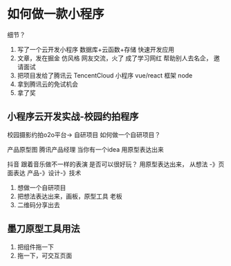 # 如何做一款小程序

细节？

1. 写了一个云开发小程序
    数据库+云函数+存储   快速开发应用
2. 文章，发在掘金 仿风格
    网友交流，火了  成了学习网红
    帮助别人去名企，
    邀请面试
3. 把项目发给了腾讯云
    TencentCloud
    小程序 vue/react 框架 node
4. 拿到腾讯云的免试机会
5. 拿了奖


## 小程序云开发实战-校园约拍程序

校园摄影约拍o2o平台-> 自研项目
如何做一个自研项目？


产品原型图 腾讯产品经理
当你有一个idea 用原型表达出来


抖音 跟着音乐做不一样的表演 是否可以很好玩？
用原型表达出来，
从想法 -》页面表达
产品-》设计-》技术 

1. 想做一个自研项目
2. 把想法表达出来，画板，原型工具 老板
3. 二维码分享出去 


## 墨刀原型工具用法
1. 把组件拖一下
2. 拖一下，可交互页面

